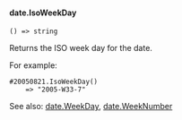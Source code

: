 #### date.IsoWeekDay

``` suneido
() => string
```

Returns the ISO week day for the date.

For example:

``` suneido
#20050821.IsoWeekDay()
    => "2005-W33-7"
```

See also:
[date.WeekDay](<date.WeekDay.md>),
[date.WeekNumber](<date.WeekNumber.md>)